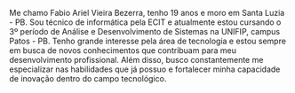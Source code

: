 Me chamo Fabio Ariel Vieira Bezerra, tenho 19 anos e moro em Santa Luzia - PB. Sou técnico de informática pela ECIT e atualmente estou cursando o 3º período de Análise e Desenvolvimento de Sistemas na UNIFIP, campus Patos - PB. Tenho grande interesse pela área de tecnologia e estou sempre em busca de novos conhecimentos que contribuam para meu desenvolvimento profissional. Além disso, busco constantemente me especializar nas habilidades que já possuo e fortalecer minha capacidade de inovação dentro do campo tecnológico.
